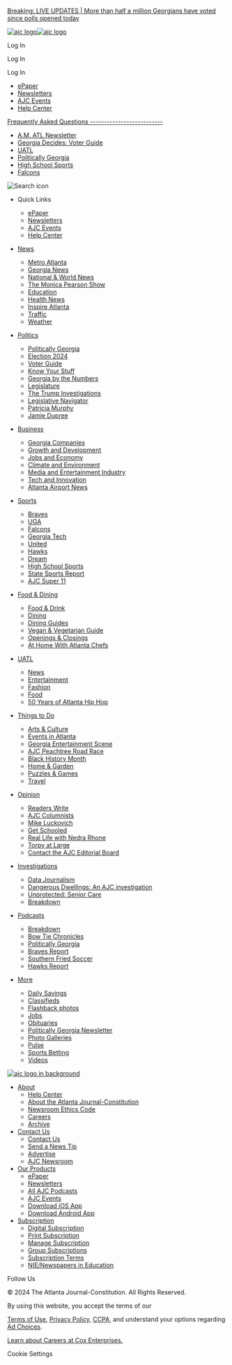 [Breaking: LIVE UPDATES | More than half a million Georgians have voted since polls opened today](https://www.ajc.com/politics/more-than-half-a-million-georgians-have-voted-since-polls-opened-today-live-updates/VDYLODTHGFCOVPAQIW5R64Z7SA/)

[![ajc logo](/pf/resources/logos/AJC/logo-full-redesign.svg?d=1792)![ajc logo](/pf/resources/logos/AJC/logo-short.svg?d=1792)](https://www.ajc.com/)

Log In

Log In

Log In

* [ePaper](https://editions.ajc.com/app/AJCFEE/?icmp=topicbar "ePaper")
* [Newsletters](https://www.ajc.com/newsletters/ "Newsletters")
* [AJC Events](https://live.ajc.com/menu_nav "AJC  Events")
* [Help Center](https://ajc.zendesk.com/hc/en-us "Help Center")

[Frequently Asked Questions
--------------------------](https://www.ajc.com/frequently-asked-questions)

* [A.M. ATL Newsletter](https://www.ajc.com/news/am-atl-be-nice-to-poll-workers-please/THZMBAK6DBCYTBIMOMHLSSBMUU/)
* [Georgia Decides: Voter Guide](https://www.ajc.com/politics/georgia-voter-guide/)
* [UATL](https://www.ajc.com/uatl/)
* [Politically Georgia](https://www.ajc.com/politics/politically-georgia/)
* [High School Sports](https://www.ajc.com/sports/high-school/)
* [Falcons](https://www.ajc.com/sports/atlanta-falcons/)

![Search icon](/pf/resources/icons/search-burger.svg?d=1792)

* Quick Links
    
    * [ePaper](https://editions.ajc.com/app/AJCFEE/?icmp=topicbar)
    * [Newsletters](https://www.ajc.com/newsletters/)
    * [AJC Events](https://live.ajc.com/menu_nav)
    * [Help Center](https://ajc.zendesk.com/hc/en-us)
    
* [News](https://www.ajc.com/news/)
    
    * [Metro Atlanta](https://www.ajc.com/news/atlanta-news/)
    * [Georgia News](https://www.ajc.com/news/georgia-news/)
    * [National & World News](https://www.ajc.com/news/nation-world/)
    * [The Monica Pearson Show](https://www.ajc.com/monicapearson/)
    * [Education](https://www.ajc.com/education/)
    * [Health News](https://www.ajc.com/news/health-news/)
    * [Inspire Atlanta](https://www.ajc.com/inspire/)
    * [Traffic](https://www.ajc.com/atlanta-traffic/)
    * [Weather](https://www.ajc.com/atlanta-weather/)
    
* [Politics](https://www.ajc.com/politics/)
    
    * [Politically Georgia](https://www.ajc.com/politics/politically-georgia/)
    * [Election 2024](https://www.ajc.com/politics/election/)
    * [Voter Guide](https://www.ajc.com/politics/georgia-voter-guide/)
    * [Know Your Stuff](https://www.ajc.com/politics/know-your-stuff/)
    * [Georgia by the Numbers](https://www.ajc.com/politics/georgia-by-the-numbers/fulton/)
    * [Legislature](https://www.ajc.com/politics/georgia-state-legislature/)
    * [The Trump Investigations](https://www.ajc.com/news/trump-grand-jury-georgia/)
    * [Legislative Navigator](https://www.ajc.com/politics/georgia-legislative-navigator/)
    * [Patricia Murphy](https://www.ajc.com/opinion/patricia-murphy/)
    * [Jamie Dupree](https://www.ajc.com/politics/jamie-dupree/)
    
* [Business](https://www.ajc.com/news/business/)
    
    * [Georgia Companies](https://www.ajc.com/business/georgia-companies-news/)
    * [Growth and Development](https://www.ajc.com/atlanta-news/growth-and-development/)
    * [Jobs and Economy](https://www.ajc.com/business/jobs-and-economy-news/)
    * [Climate and Environment](https://www.ajc.com/business/climate-and-environment-news/)
    * [Media and Entertainment Industry](https://www.ajc.com/business/media-entertainment-news/)
    * [Tech and Innovation](https://www.ajc.com/business/tech-and-innovation/)
    * [Atlanta Airport News](https://www.ajc.com/news/atlanta-airport/)
    
* [Sports](https://www.ajc.com/sports/)
    
    * [Braves](https://www.ajc.com/sports/atlanta-braves/)
    * [UGA](https://www.ajc.com/sports/georgia-bulldogs/)
    * [Falcons](https://www.ajc.com/sports/atlanta-falcons/)
    * [Georgia Tech](https://www.ajc.com/sports/georgia-tech/)
    * [United](https://www.ajc.com/sports/atlanta-united/)
    * [Hawks](https://www.ajc.com/sports/atlanta-hawks/)
    * [Dream](https://www.ajc.com/sports/atlanta-dream-headlines/)
    * [High School Sports](https://www.ajc.com/sports/high-school/)
    * [State Sports Report](https://www.ajc.com/sports/state-sports/)
    * [AJC Super 11](https://www.ajc.com/sports/ajc-super-11/)
    
* [Food & Dining](https://www.ajc.com/food-and-dining/)
    
    * [Food & Drink](https://www.ajc.com/food-and-dining/food-and-drink/)
    * [Dining](https://www.ajc.com/food-and-dining/dining/)
    * [Dining Guides](https://www.ajc.com/food-and-dining/ajc-dining-guides/)
    * [Vegan & Vegetarian Guide](https://www.ajc.com/food-and-dining/atlanta-vegan-vegetarian-dining-guide/)
    * [Openings & Closings](https://www.ajc.com/food-and-dining/openings-and-closings/)
    * [At Home With Atlanta Chefs](https://www.ajc.com/food-and-recipes/at-home-with-atlanta-chefs/)
    
* [UATL](https://www.ajc.com/uatl/)
    
    * [News](https://www.ajc.com/uatl/news/)
    * [Entertainment](https://www.ajc.com/uatl/entertainment/)
    * [Fashion](https://www.ajc.com/uatl/fashion/)
    * [Food](https://www.ajc.com/uatl/food/)
    * [50 Years of Atlanta Hip Hop](https://www.ajc.com/hiphop/)
    
* [Things to Do](https://www.ajc.com/things-to-do/)
    
    * [Arts & Culture](https://www.ajc.com/things-to-do/arts-culture/)
    * [Events in Atlanta](https://events.ajc.com/)
    * [Georgia Entertainment Scene](https://www.ajc.com/things-to-do/georgia-entertainment-scene/)
    * [AJC Peachtree Road Race](https://www.ajc.com/peachtree/)
    * [Black History Month](https://www.ajc.com/news/atlanta-black-history/)
    * [Home & Garden](https://www.ajc.com/things-to-do/home-garden/)
    * [Puzzles & Games](https://games.ajc.com/)
    * [Travel](https://www.ajc.com/travel/)
    
* [Opinion](https://www.ajc.com/opinion/)
    
    * [Readers Write](https://www.ajc.com/opinion/readers-write-letters/)
    * [AJC Columnists](https://www.ajc.com/opinion/columnists/)
    * [Mike Luckovich](https://www.ajc.com/opinion/mike-luckovich/)
    * [Get Schooled](https://www.ajc.com/education/get-schooled/)
    * [Real Life with Nedra Rhone](https://www.ajc.com/opinion/real-life-nedra-rhone/)
    * [Torpy at Large](https://www.ajc.com/opinion/torpy-at-large/)
    * [Contact the AJC Editorial Board](https://www.ajc.com/opinion/how-to-contact-the-ajc-editorial-board/RYN6XBE2U2JROM3XNBE2MPPIWY)
    
* [Investigations](https://www.ajc.com/news/investigations/)
    
    * [Data Journalism](https://www.ajc.com/news/data-journalism/)
    * [Dangerous Dwellings: An AJC investigation](https://www.ajc.com/news/investigations/dwellings/apartments-violent-crime/)
    * [Unprotected: Senior Care](https://www.ajc.com/senior-care-quality-report/)
    * [Breakdown](https://www.ajc.com/news/breakdown/podcast/)
    
* [Podcasts](https://www.ajc.com/podcasts/)
    
    * [Breakdown](https://www.ajc.com/news/breakdown/podcast/)
    * [Bow Tie Chronicles](https://www.ajc.com/sports/atlanta-falcons/podcast/)
    * [Politically Georgia](https://www.ajc.com/politics/podcasts/)
    * [Braves Report](https://www.ajc.com/sports/atlanta-braves/podcast/)
    * [Southern Fried Soccer](https://www.ajc.com/sports/atlanta-united/podcast/)
    * [Hawks Report](https://www.ajc.com/sports/atlanta-hawks/ajc-podcast/)
    
* [More](https://www.ajc.com/our-products//)
    
    * [Daily Savings](https://editions.ajc.com/app/AJCFEE/publicationguid/c2d07835-e258-4883-aa56-dadb80444914)
    * [Classifieds](https://classifieds.ajc.com/)
    * [Flashback photos](https://www.ajc.com/things-to-do/atlanta-historical-photos/)
    * [Jobs](https://www.ajc.com/ajcjobs/)
    * [Obituaries](https://www.ajc.com/news/obituaries/)
    * [Politically Georgia Newsletter](https://www.ajc.com/list/pg-am/)
    * [Photo Galleries](https://www.ajc.com/news/photos/)
    * [Pulse](https://www.ajc.com/pulse/)
    * [Sports Betting](https://www.ajc.com/sports-betting/)
    * [Videos](https://www.ajc.com/news/video/)
    

[![ajc logo in background](/pf/resources/logos/AJC/logo-white.svg?d=1792)](https://www.ajc.com/)

* [About](https://www.ajc.com/about-AJC/)
    * [Help Center](https://ajc.zendesk.com/hc/en-us)
    * [About the Atlanta Journal-Constitution](https://www.ajc.com/about-AJC/)
    * [Newsroom Ethics Code](https://www.ajc.com/about-us/newsroom-ethics-code/JA6O7M7N5RACXLLUN22HD2FFMQ/)
    * [Careers](https://jobs.coxenterprises.com/en/about-cox/businesses/cox-enterprises/the-atlanta-journal-constitution/)
    * [Archive](https://ajc.zendesk.com/hc/en-us/articles/1500005814001-Copyright-Permissions-Article-Reprints-and-Keepsakes-and-Archives)
* [Contact Us](https://ajc.zendesk.com/hc/en-us/articles/360055602493-How-can-I-contact-The-Atlanta-Journal-Constitution-)
    * [Contact Us](https://ajc.zendesk.com/hc/en-us/articles/360055602493-How-can-Icontact-The-Atlanta-Journal-Constitution)
    * [Send a News Tip](https://ajc.zendesk.com/hc/en-us/articles/1500005894842-NewsroomContact-Information)
    * [Advertise](https://www.ajc.com/advertising/)
    * [AJC Newsroom](https://www.ajc.com/newsroom/)
* [Our Products](https://www.ajc.com/our-products/)
    * [ePaper](https://editions.ajc.com/app/AJCFEE/?icmp=topicbar)
    * [Newsletters](https://www.ajc.com/newsletters/)
    * [All AJC Podcasts](https://www.ajc.com/podcasts/)
    * [AJC Events](https://live.ajc.com/menu_nav)
    * [Download iOS App](https://apps.apple.com/us/app/ajc-com/id414120752/)
    * [Download Android App](https://play.google.com/store/apps/details?id=com.cmgdigital.AJCBreakingNews&hl=en_US/)
* [Subscription](https://www.ajc.com/start/?g2i_campaign=ajcsite&g2i_source=digital-site&g2i_medium=mainmenu)
    * [Digital Subscription](https://www.ajc.com/start/?utm_campaign=ajcsite&utm_source=digital-site&utm_medium=ftrdigital)
    * [Print Subscription](https://www.ajc.com/start/?utm_campaign=ajcsite&utm_source=digital-site&utm_medium=ftrprint)
    * [Manage Subscription](https://www.ajc.com/myaccount/)
    * [Group Subscriptions](https://www.ajc.com/group-subscriptions/)
    * [Subscription Terms](https://www.ajc.com/subterms)
    * [NIE/Newspapers in Education](https://www.nieonline.com/ajc/)

Follow Us

[](https://twitter.com/ajc)[](https://facebook.com/ajc)[](https://www.instagram.com/ajcnews)

© 2024 The Atlanta Journal-Constitution. All Rights Reserved.

By using this website, you accept the terms of our

[Terms of Use](https://www.ajc.com/visitor-agreement/), [Privacy Policy](https://www.ajc.com/privacy-policy/), [CCPA](https://www.ajc.com/california-privacy-notice/), and understand your options regarding [Ad Choices](https://www.ajc.com/privacy-policy/#ad-choices).

[Learn about Careers at Cox Enterprises.](https://jobs.coxenterprises.com/?prefilters=none&CloudSearchLocation=none&CloudSearchValue=none/)

Cookie Settings